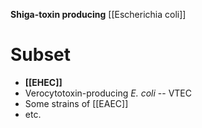 **Shiga-toxin producing** [[Escherichia coli]]

# Subset
- **[[EHEC]]**
- Verocytotoxin-producing _E. coli_ -- VTEC
- Some strains of [[EAEC]]
- etc.